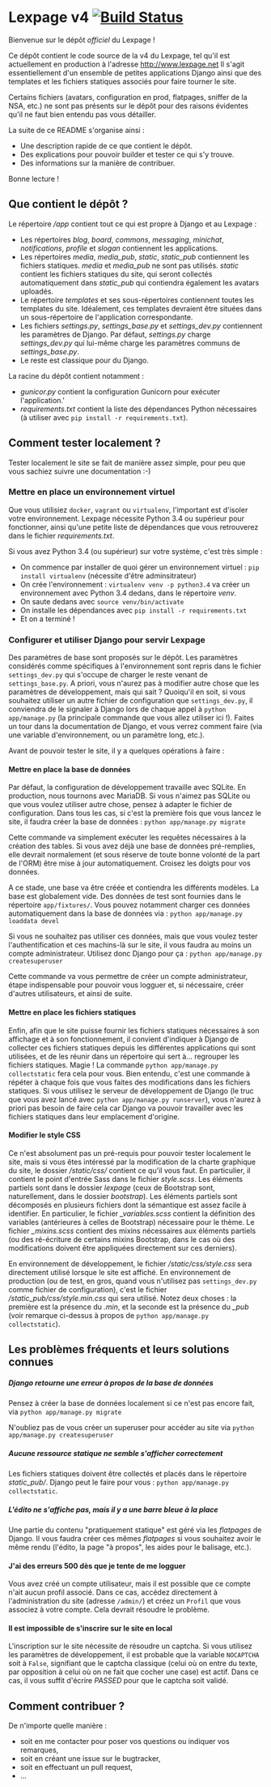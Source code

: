 # Lexpage v4 [![Build Status](https://travis-ci.org/AlexandreDecan/Lexpage.svg)](https://travis-ci.org/AlexandreDecan/Lexpage)

Bienvenue sur le dépôt *officiel* du Lexpage ! 

Ce dépôt contient le code source de la v4 du Lexpage, tel qu'il est actuellement en production à l'adresse http://www.lexpage.net
Il s'agit essentiellement d'un ensemble de petites applications Django ainsi que des templates et les fichiers statiques
associés pour faire tourner le site. 

Certains fichiers (avatars, configuration en prod, flatpages, sniffer de la NSA, etc.) ne sont pas présents sur le dépôt pour des raisons évidentes qu'il ne faut bien entendu pas vous détailler. 

La suite de ce README s'organise ainsi : 
 - Une description rapide de ce que contient le dépôt. 
 - Des explications pour pouvoir builder et tester ce qui s'y trouve.
 - Des informations sur la manière de contribuer.
 
Bonne lecture !


## Que contient le dépôt ?

Le répertoire */app* contient tout ce qui est propre à Django et au Lexpage : 
 - Les répertoires *blog*, *board*, *commons*, *messaging*, *minichat*, *notifications*, *profile* et *slogan* contiennent les applications. 
 - Les répertoires *media*, *media_pub*, *static*, *static_pub* contiennent les fichiers statiques. *media* et *media_pub* ne sont pas utilisés. *static* contient les fichiers statiques du site, qui seront collectés automatiquement dans *static_pub* qui contiendra également les avatars uploadés.
 - Le répertoire *templates* et ses sous-répertoires contiennent toutes les templates du site. Idéalement, ces templates devraient être situées dans un sous-répertoire de l'application correspondante. 
 - Les fichiers *settings.py*, *settings_base.py* et *settings_dev.py* contiennent les paramètres de Django. Par défaut, *settings.py* charge *settings_dev.py* qui lui-même charge les paramètres communs de *settings_base.py*. 
 - Le reste est classique pour du Django. 
  
La racine du dépôt contient notamment :
 - *gunicor.py* contient la configuration Gunicorn pour exécuter l'application.'
 - *requirements.txt* contient la liste des dépendances Python nécessaires (à utiliser avec `pip install -r requirements.txt`).
 
 
## Comment tester localement ?

Tester localement le site se fait de manière assez simple, pour peu que vous sachiez suivre une documentation :-)

### Mettre en place un environnement virtuel

Que vous utilisiez `docker`, `vagrant` ou `virtualenv`, l'important est d'isoler votre environnement.
Lexpage nécessite Python 3.4 ou supérieur pour fonctionner, ainsi qu'une petite liste de dépendances que vous retrouverez dans le fichier *requirements.txt*.

Si vous avez Python 3.4 (ou supérieur) sur votre système, c'est très simple :
 - On commence par installer de quoi gérer un environnement virtuel : `pip install virtualenv` (nécessite d'être adminsitrateur)
 - On crée l'environnement : `virtualenv venv -p python3.4` va créer un environnement avec Python 3.4 dedans, dans le répertoire *venv*.
 - On saute dedans avec `source venv/bin/activate`
 - On installe les dépendances avec `pip install -r requirements.txt`
 - Et on a terminé !

### Configurer et utiliser Django pour servir Lexpage

Des paramètres de base sont proposés sur le dépôt. Les paramètres considérés comme spécifiques à l'environnement sont repris dans le fichier `settings_dev.py` qui s'occupe de charger le reste venant de `settings_base.py`. A priori, vous n'aurez pas à modifier autre chose que les paramètres de développement, mais qui sait ? Quoiqu'il en soit, si vous souhaitez utiliser un autre fichier de configuration que `settings_dev.py`, il conviendra de le signaler à Django lors de chaque appel à `python app/manage.py` (la principale commande que vous allez utiliser ici !). Faites un tour dans la documentation de Django, et vous verrez comment faire (via une variable d'environnement, ou un paramètre long, etc.). 

Avant de pouvoir tester le site, il y a quelques opérations à faire :

#### Mettre en place la base de données

Par défaut, la configuration de développement travaille avec SQLite. En production, nous tournons avec MariaDB. Si vous n'aimez pas SQLite ou que vous voulez utiliser autre chose, pensez à adapter le fichier de configuration. Dans tous les cas, si c'est la première fois que vous lancez le site, il faudra créer la base de données :
`python app/manage.py migrate`

Cette commande va simplement exécuter les requêtes nécessaires à la création des tables. Si vous avez déjà une base de données pré-remplies, elle devrait normalement (et sous réserve de toute bonne volonté de la part de l'ORM) être mise à jour automatiquement. Croisez les doigts pour vos données. 

A ce stade, une base va être créée et contiendra les différents modèles. La base est globalement vide. Des données de test sont fournies dans le répertoire `app/fixtures/`. Vous pouvez notamment charger ces données automatiquement dans la base de données via : 
`python app/manage.py loaddata devel`

Si vous ne souhaitez pas utiliser ces données, mais que vous voulez tester l'authentification et ces machins-là sur le site, il vous faudra au moins un compte administrateur. Utilisez donc Django pour ça :
`python app/manage.py createsuperuser`

Cette commande va vous permettre de créer un compte administrateur, étape indispensable pour pouvoir vous logguer et, si nécessaire, créer d'autres utilisateurs, et ainsi de suite. 

#### Mettre en place les fichiers statiques

Enfin, afin que le site puisse fournir les fichiers statiques nécessaires à son affichage et à son fonctionnement, il convient d'indiquer à Django de collecter ces fichiers statiques depuis les différentes applications qui sont utilisées, et de les réunir dans un répertoire qui sert à... regrouper les fichiers statiques. Magie ! La commande `python app/manage.py collectstatic` fera cela pour vous. Bien entendu, c'est une commande à répéter à chaque fois que vous faites des modifications dans les fichiers statiques. Si vous utilisez le serveur de développement de Django (le truc que vous avez lancé avec `python app/manage.py runserver`), vous n'aurez à priori pas besoin de faire cela car Django va pouvoir travailler avec les fichiers statiques dans leur emplacement d'origine. 


#### Modifier le style CSS

Ce n'est absolument pas un pré-requis pour pouvoir tester localement le site, mais si vous êtes intéressé par la modification de la charte graphique du site, le dossier */static/css/* contient ce qu'il vous faut. En particulier, il contient le point d'entrée Sass dans le fichier *style.scss*. Les éléments partiels sont dans le dossier *lexpage* (ceux de Bootstrap sont, naturellement, dans le dossier *bootstrap*). Les éléments partiels sont décomposés en plusieurs fichiers dont la sémantique est assez facile à identifier. En particulier, le fichier *_variables.scss* contient la définition des variables (antérieures à celles de Bootstrap) nécessaire pour le thème. Le fichier *_mixins.scss* contient des mixins nécessaires aux éléments partiels (ou des ré-écriture de certains mixins Bootstrap, dans le cas où des modifications doivent être appliquées directement sur ces derniers). 

En environnement de développement, le fichier */static/css/style.css* sera directement utilisé lorsque le site est affiché. En environnement de production (ou de test, en gros, quand vous n'utilisez pas `settings_dev.py` comme fichier de configuration), c'est le fichier */static_pub/css/style.min.css* qui sera utilisé. Notez deux choses : la première est la présence du *.min*, et la seconde est la présence du *_pub* (voir remarque ci-dessus à propos de `python app/manage.py collectstatic`). 

## Les problèmes fréquents et leurs solutions connues

##### Django retourne une erreur à propos de la base de données

Pensez à créer la base de données localement si ce n'est pas encore fait, via `python app/manage.py migrate`

N'oubliez pas de vous créer un superuser pour accéder au site via `python app/manage.py createsuperuser`


##### Aucune ressource statique ne semble s'afficher correctement

Les fichiers statiques doivent être collectés et placés dans le répertoire *static_pub/*. Django peut le faire pour vous : `python app/manage.py collectstatic`.


##### L'édito ne s'affiche pas, mais il y a une barre bleue à la place

Une partie du contenu "pratiquement statique" est géré via les *flatpages* de Django. Il vous faudra créer ces mêmes *flatpages* si vous souhaitez avoir le même rendu (l'édito, la page "à propos", les aides pour le balisage, etc.). 


#### J'ai des erreurs 500 dès que je tente de me logguer

Vous avez créé un compte utilisateur, mais il est possible que ce compte n'ait aucun profil associé. Dans ce cas, accédez directement à l'administration du site (adresse `/admin/`) et créez un `Profil` que vous associez à votre compte. Cela devrait résoudre le problème. 

#### Il est impossible de s'inscrire sur le site en local

L'inscription sur le site nécessite de résoudre un captcha.
Si vous utilisez les paramètres de développement, il est probable que la variable `NOCAPTCHA` soit à `False`, signifiant que le captcha classique (celui où on entre du texte, par opposition à celui où on ne fait que cocher une case) est actif.
Dans ce cas, il vous suffit d'écrire *PASSED* pour que le captcha soit validé.

## Comment contribuer ?

De n'importe quelle manière :
  - soit en me contacter pour poser vos questions ou indiquer vos remarques, 
  - soit en créant une issue sur le bugtracker, 
  - soit en effectuant un pull request, 
  - ...

